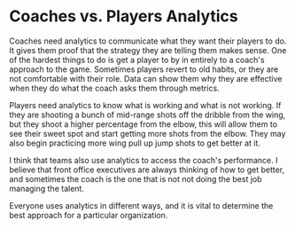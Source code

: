 # Coaches vs. Players Analytics 

Coaches need analytics to communicate what they want their players to do.  It gives them proof that the strategy they are telling them makes sense.  One of the hardest things to do is get a player to by in entirely to a coach's approach to the game.  Sometimes players revert to old habits, or they are not comfortable with their role. 
Data can show them why they are effective when they do what the coach asks them through metrics. 

Players need analytics to know what is working and what is not working.  If they are shooting a bunch of mid-range shots off the dribble from the wing, but they shoot a higher percentage from the elbow, this will allow them to see their sweet spot and start getting more shots from the elbow.  They may also begin practicing more wing pull up jump shots to get better at it. 

I think that teams also use analytics to access the coach's performance.  I believe that front office executives are always thinking of how to get better, and sometimes the coach is the one that is not
not doing the best job managing the talent.  

Everyone uses analytics in different ways, and it is vital to determine the best approach for a particular organization.  
